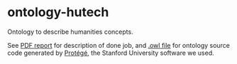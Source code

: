 # ontology-hutech
Ontology to describe humanities concepts.

See [PDF report](https://github.com/clementbrizard/ontology-hutech/blob/master/IA03_rapport_BRIZARD_LE_GAUCHE.pdf) for description of done job, and [.owl file](https://github.com/clementbrizard/ontology-hutech/blob/master/IA03_ontologie_BRIZARD_LE_GAUCHE.owl) for ontology source code generated by [Protégé](https://protege.stanford.edu/), the Stanford University software we used.
